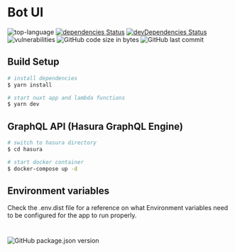 # Bot UI
![top-language](https://img.shields.io/github/languages/top/bcakmakoglu/bot-ui)
[![dependencies Status](https://status.david-dm.org/gh/bcakmakoglu/bot-ui.svg)](https://david-dm.org/bcakmakoglu/bot-ui)
[![devDependencies Status](https://status.david-dm.org/gh/bcakmakoglu/bot-ui.svg?type=dev)](https://david-dm.org/bcakmakoglu/bot-ui?type=dev)
![vulnerabilities](https://img.shields.io/snyk/vulnerabilities/github/bcakmakoglu/bot-ui)
![GitHub code size in bytes](https://img.shields.io/github/languages/code-size/bcakmakoglu/bot-ui)
![GitHub last commit](https://img.shields.io/github/last-commit/bcakmakoglu/bot-ui)

## Build Setup

```bash
# install dependencies
$ yarn install

# start nuxt app and lambda functions
$ yarn dev
```

## GraphQL API (Hasura GraphQL Engine)
```bash
# switch to hasura directory
$ cd hasura

# start docker container
$ docker-compose up -d
```

## Environment variables
Check the .env.dist file for a reference on what Environment variables need to be configured for the app to run properly.

#
![GitHub package.json version](https://img.shields.io/github/package-json/v/bcakmakoglu/bot-ui)
